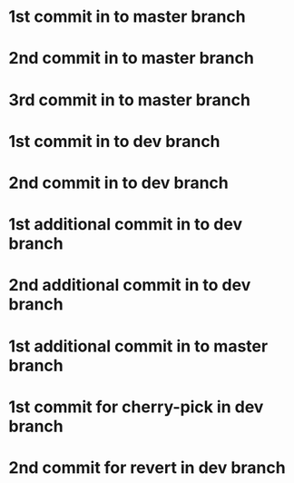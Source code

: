 # 1st commit in to master branch
# 2nd commit in to master branch
# 3rd commit in to master branch

# 1st commit in to dev branch
# 2nd commit in to dev branch

# 1st additional commit in to dev branch
# 2nd additional commit in to dev branch

# 1st additional commit in to master branch

# 1st commit for cherry-pick in dev branch
# 2nd commit for revert in dev branch
